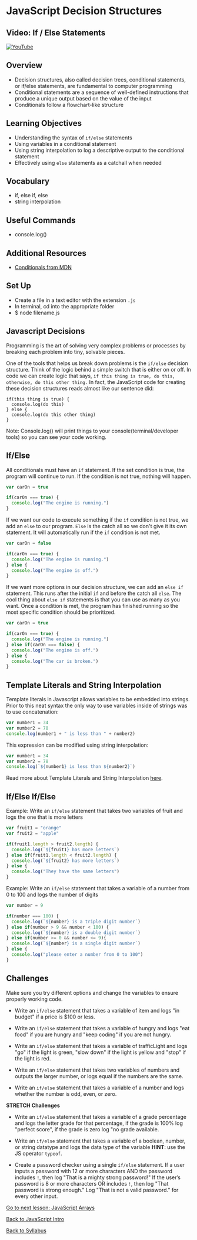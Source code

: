 # JavaScript Decision Structures

## Video: If / Else Statements
[![YouTube](http://img.youtube.com/vi/Ee_Phg9Ip-k/0.jpg)](https://www.youtube.com/watch?v=Ee_Phg9Ip-k)

## Overview
- Decision structures, also called decision trees, conditional statements, or if/else statements, are fundamental to computer programming
- Conditional statements are a sequence of well-defined instructions that produce a unique output based on the value of the input
- Conditionals follow a flowchart-like structure

## Learning Objectives
- Understanding the syntax of `if/else` statements
- Using variables in a conditional statement
- Using string interpolation to log a descriptive output to the conditional statement
- Effectively using `else` statements as a catchall when needed  

## Vocabulary
- if, else if, else
- string interpolation

## Useful Commands
- console.log()

## Additional Resources
- <a href="https://developer.mozilla.org/en-US/docs/Learn/JavaScript/Building_blocks/conditionals" target="blank">Conditionals from MDN</a>

## Set Up
- Create a file in a text editor with the extension `.js`
- In terminal, cd into the appropriate folder
- $ node filename.js

## Javascript Decisions

Programming is the art of solving very complex problems or processes by breaking each problem into tiny, solvable pieces.

One of the tools that helps us break down problems is the `if/else` decision structure. Think of the logic behind a simple switch that is either on or off. In code we can create logic that says, `if this thing is true, do this, otherwise, do this other thing.` In fact, the JavaScript code for creating these decision structures reads almost like our sentence did:

```
if(this thing is true) {
  console.log(do this)
} else {
  console.log(do this other thing)
}
```
Note: Console.log() will print things to your console(terminal/developer tools) so you can see your code working.

## If/Else

All conditionals must have an `if` statement. If the set condition is true, the program will continue to run. If the condition is not true, nothing will happen.

```javascript
var carOn = true

if(carOn === true) {
  console.log("The engine is running.")
}
```
If we want our code to execute something if the `if` condition is not true, we add an `else` to our program. `Else` is the catch all so we don't give it its own statement. It will automatically run if the `if` condition is not met.

```javascript
var carOn = false

if(carOn === true) {
  console.log("The engine is running.")
} else {
  console.log("The engine is off.")
}
```

If we want more options in our decision structure, we can add an `else if` statement. This runs after the initial `if` and before the catch all `else`. The cool thing about `else if` statements is that you can use as many as you want. Once a condition is met, the program has finished running so the most specific condition should be prioritized.

```javascript
var carOn = true

if(carOn === true) {
  console.log("The engine is running.")
} else if(carOn === false) {
  console.log("The engine is off.")
} else {
  console.log("The car is broken.")
}
```

## Template Literals and String Interpolation
Template literals in Javascript allows variables to be embedded into strings. Prior to this neat syntax the only way to use variables inside of strings was to use concatenation:
```javascript
var number1 = 34
var number2 = 78
console.log(number1 + " is less than " + number2)
```
This expression can be modified using string interpolation:
```javascript
var number1 = 34
var number2 = 78
console.log(`${number1} is less than ${number2}`)
```
Read more about Template Literals and String Interpolation [here](./template-literals.md).

## If/Else If/Else

Example: Write an `if/else` statement that takes two variables of fruit and logs the one that is more letters

```javascript
var fruit1 = "orange"
var fruit2 = "apple"

if(fruit1.length > fruit2.length) {
  console.log(`${fruit1} has more letters`)
} else if(fruit1.length < fruit2.length) {
  console.log(`${fruit2} has more letters`)
} else {
  console.log("They have the same letters")
}
```
Example: Write an `if/else` statement that takes a variable of a number from 0 to 100 and logs the number of digits
```javascript
var number = 9

if(number === 100) {
  console.log(`${number} is a triple digit number`)
} else if(number > 9 && number < 100) {
  console.log(`${number} is a double digit number`)
} else if(number >= 0 && number <= 9){
  console.log(`${number} is a single digit number`)
} else {
  console.log("please enter a number from 0 to 100")
}
```

## Challenges

Make sure you try different options and change the variables to ensure properly working code.

- Write an `if/else` statement that takes a variable of item and logs "in budget" if a price is $100 or less.

- Write an `if/else` statement that takes a variable of hungry and logs "eat food" if you are hungry and "keep coding" if you are not hungry.

- Write an `if/else` statement that takes a variable of trafficLight and logs "go" if the light is green, "slow down" if the light is yellow and "stop" if the light is red.

- Write an `if/else` statement that takes two variables of numbers and outputs the larger number, or logs equal if the numbers are the same.

- Write an `if/else` statement that takes a variable of a number and logs whether the number is odd, even, or zero.

**STRETCH Challenges**

- Write an `if/else` statement that takes a variable of a grade percentage and logs the letter grade for that percentage, if the grade is 100% log "perfect score", if the grade is zero log "no grade available.

- Write an `if/else` statement that takes a variable of a boolean, number, or string  datatype and logs the data type of the variable **HINT**: use the JS operator `typeof`.

- Create a password checker using a single `if/else` statement. If a user inputs a password with 12 or more characters AND the password includes `!`, then log "That is a mighty strong password!" If the user’s password is  8 or more characters OR includes `!`, then log "That password is strong enough." Log "That  is not a valid password." for every other input.


[Go to next lesson: JavaScript Arrays](./arrays.md)

[Back to JavaScript Intro](./intro.md)

[Back to Syllabus](../README.md)
